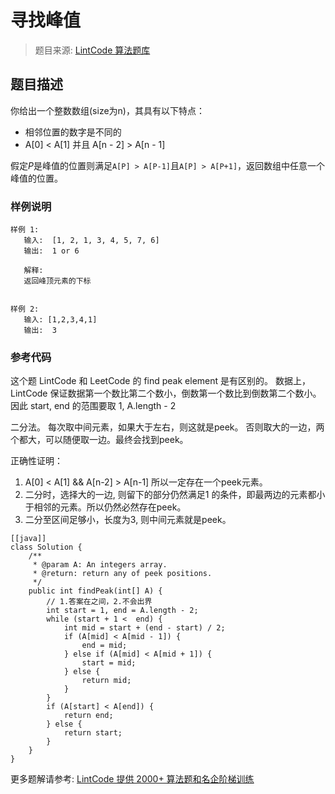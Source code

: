 # 寻找峰值
 > 题目来源: [LintCode 算法题库](https://www.lintcode.com/problem/find-peak-element/?utm_source=sc-github-wzz)
 ## 题目描述
 你给出一个整数数组(size为n)，其具有以下特点：

- 相邻位置的数字是不同的
- A[0] < A[1] 并且 A[n - 2] > A[n - 1]

假定*P*是峰值的位置则满足`A[P] > A[P-1]`且`A[P] > A[P+1]`，返回数组中任意一个峰值的位置。
 ### 样例说明
 ```
样例 1:
	输入:  [1, 2, 1, 3, 4, 5, 7, 6]
	输出:  1 or 6
	
	解释:
	返回峰顶元素的下标


样例 2:
	输入: [1,2,3,4,1]
	输出:  3

```
 ### 参考代码
 这个题 LintCode 和 LeetCode 的 find peak element 是有区别的。
数据上，LintCode 保证数据第一个数比第二个数小，倒数第一个数比到倒数第二个数小。
因此 start, end 的范围要取 1, A.length - 2

二分法。
每次取中间元素，如果大于左右，则这就是peek。
否则取大的一边，两个都大，可以随便取一边。最终会找到peek。

正确性证明：
1. A[0] < A[1] && A[n-2] > A[n-1] 所以一定存在一个peek元素。
2. 二分时，选择大的一边, 则留下的部分仍然满足1 的条件，即最两边的元素都小于相邻的元素。所以仍然必然存在peek。
3. 二分至区间足够小，长度为3, 则中间元素就是peek。
```
[[java]]
class Solution {
    /**
     * @param A: An integers array.
     * @return: return any of peek positions.
     */
    public int findPeak(int[] A) {
        // 1.答案在之间，2.不会出界 
        int start = 1, end = A.length - 2;
        while (start + 1 <  end) {
            int mid = start + (end - start) / 2;
            if (A[mid] < A[mid - 1]) {
                end = mid;
            } else if (A[mid] < A[mid + 1]) {
                start = mid;
            } else {
                return mid;
            }
        }
        if (A[start] < A[end]) {
            return end;
        } else { 
            return start;
        }
    }
}
```
 更多题解请参考: [LintCode 提供 2000+ 算法题和名企阶梯训练](https://www.lintcode.com/problem/?utm_source=sc-github-wzz)